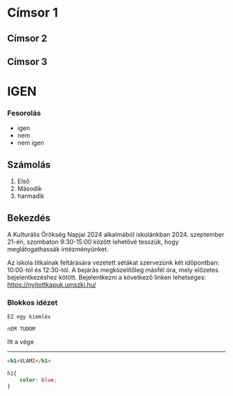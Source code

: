 # Címsor 1
## Címsor 2
## Címsor 3

# IGEN

### Fesorolás

- igen
- nem 
- nem igen

## Számolás

1. Első
2. Második
3. harmadik

## Bekezdés 

A Kulturális Örökség Napjai 2024 alkalmából iskolánkban 2024. szeptember 21-én, szombaton 9:30-15:00 között lehetővé tesszük, hogy meglátogathassák intézményünket.

Az iskola titkainak feltárására vezetett sétákat szervezünk két időpontban: 10:00-tól és 12:30-tól. A bejárás megközelítőleg másfél óra, mely előzetes bejelentkezéshez kötött.
Bejelentkezni a következő linken lehetséges: https://nyitottkapuk.umszki.hu/

### Blokkos idézet 

    EZ egy kiemlés 

    nEM TUDOM 

Itt a vége

---

```html
<h1>VLAMI</h1>
```


```css
h1{
    color: blue;
}
```
